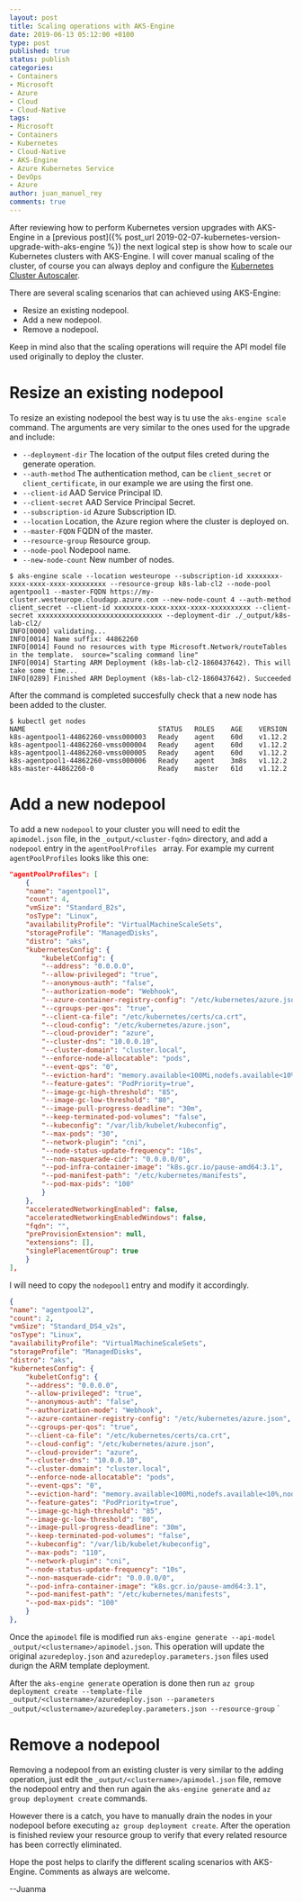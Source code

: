 ```yaml
---
layout: post
title: Scaling operations with AKS-Engine
date: 2019-06-13 05:12:00 +0100
type: post
published: true
status: publish
categories:
- Containers
- Microsoft
- Azure
- Cloud
- Cloud-Native
tags:
- Microsoft
- Containers
- Kubernetes
- Cloud-Native
- AKS-Engine
- Azure Kubernetes Service
- DevOps
- Azure
author: juan_manuel_rey
comments: true
---
```


After reviewing how to perform Kubernetes version upgrades with AKS-Engine in a [previous post]({% post_url 2019-02-07-kubernetes-version-upgrade-with-aks-engine %}) the next logical step is show how to scale our Kubernetes clusters with AKS-Engine. I will cover manual scaling of the cluster, of course you can always deploy and configure the [Kubernetes Cluster Autoscaler](https://github.com/kubernetes/autoscaler). 

There are several scaling scenarios that can achieved using AKS-Engine:

- Resize an existing nodepool.
- Add a new nodepool.
- Remove a nodepool.

Keep in mind also that the scaling operations will require the API model file used originally to deploy the cluster.

# Resize an existing nodepool

To resize an existing nodepool the best way is tu use the `aks-engine scale` command. The arguments are very similar to the ones used for the upgrade and include:

- `--deployment-dir` The location of the output files creted during the generate operation.
- `--auth-method` The authentication method, can be `client_secret` or `client_certificate`, in our example we are using the first one.
- `--client-id` AAD Service Principal ID.
- `--client-secret` AAD Service Principal Secret.
- `--subscription-id` Azure Subscription ID.
- `--location` Location, the Azure region where the cluster is deployed on.
- `--master-FQDN` FQDN of the master.
- `--resource-group` Resource group.
- `--node-pool` Nodepool name.
- `--new-node-count` New number of nodes.

```
$ aks-engine scale --location westeurope --subscription-id xxxxxxxx-xxxx-xxxx-xxxx-xxxxxxxxx --resource-group k8s-lab-cl2 --node-pool agentpool1 --master-FQDN https://my-cluster.westeurope.cloudapp.azure.com --new-node-count 4 --auth-method client_secret --client-id xxxxxxxx-xxxx-xxxx-xxxx-xxxxxxxxxx --client-secret xxxxxxxxxxxxxxxxxxxxxxxxxxxxxxx --deployment-dir ./_output/k8s-lab-cl2/
INFO[0000] validating...
INFO[0014] Name suffix: 44862260
INFO[0014] Found no resources with type Microsoft.Network/routeTables in the template.  source="scaling command line"
INFO[0014] Starting ARM Deployment (k8s-lab-cl2-1860437642). This will take some time...
INFO[0289] Finished ARM Deployment (k8s-lab-cl2-1860437642). Succeeded
```

After the command is completed succesfully check that a new node has been added to the cluster. 

```
$ kubectl get nodes
NAME                                 STATUS   ROLES    AGE    VERSION
k8s-agentpool1-44862260-vmss000003   Ready    agent    60d    v1.12.2
k8s-agentpool1-44862260-vmss000004   Ready    agent    60d    v1.12.2
k8s-agentpool1-44862260-vmss000005   Ready    agent    60d    v1.12.2
k8s-agentpool1-44862260-vmss000006   Ready    agent    3m8s   v1.12.2
k8s-master-44862260-0                Ready    master   61d    v1.12.2
```

# Add a new nodepool

To add a new `nodepool` to your cluster you will need to edit the `apimodel.json` file, in the `_output/<cluster-fqdn>` directory, and add a `nodepool` entry in the `agentPoolProfiles ` array. For example my current `agentPoolProfiles` looks like this one:

```json
"agentPoolProfiles": [
    {
    "name": "agentpool1",
    "count": 4,
    "vmSize": "Standard_B2s",
    "osType": "Linux",
    "availabilityProfile": "VirtualMachineScaleSets",
    "storageProfile": "ManagedDisks",
    "distro": "aks",
    "kubernetesConfig": {
        "kubeletConfig": {
        "--address": "0.0.0.0",
        "--allow-privileged": "true",
        "--anonymous-auth": "false",
        "--authorization-mode": "Webhook",
        "--azure-container-registry-config": "/etc/kubernetes/azure.json",
        "--cgroups-per-qos": "true",
        "--client-ca-file": "/etc/kubernetes/certs/ca.crt",
        "--cloud-config": "/etc/kubernetes/azure.json",
        "--cloud-provider": "azure",
        "--cluster-dns": "10.0.0.10",
        "--cluster-domain": "cluster.local",
        "--enforce-node-allocatable": "pods",
        "--event-qps": "0",
        "--eviction-hard": "memory.available<100Mi,nodefs.available<10%,nodefs.inodesFree<5%",
        "--feature-gates": "PodPriority=true",
        "--image-gc-high-threshold": "85",
        "--image-gc-low-threshold": "80",
        "--image-pull-progress-deadline": "30m",
        "--keep-terminated-pod-volumes": "false",
        "--kubeconfig": "/var/lib/kubelet/kubeconfig",
        "--max-pods": "30",
        "--network-plugin": "cni",
        "--node-status-update-frequency": "10s",
        "--non-masquerade-cidr": "0.0.0.0/0",
        "--pod-infra-container-image": "k8s.gcr.io/pause-amd64:3.1",
        "--pod-manifest-path": "/etc/kubernetes/manifests",
        "--pod-max-pids": "100"
        }
    },
    "acceleratedNetworkingEnabled": false,
    "acceleratedNetworkingEnabledWindows": false,
    "fqdn": "",
    "preProvisionExtension": null,
    "extensions": [],
    "singlePlacementGroup": true
    }
],
```

I will need to copy the `nodepool1` entry and modify it accordingly.

```json
{
"name": "agentpool2",
"count": 2,
"vmSize": "Standard_DS4_v2s",
"osType": "Linux",
"availabilityProfile": "VirtualMachineScaleSets",
"storageProfile": "ManagedDisks",
"distro": "aks",
"kubernetesConfig": {
    "kubeletConfig": {
    "--address": "0.0.0.0",
    "--allow-privileged": "true",
    "--anonymous-auth": "false",
    "--authorization-mode": "Webhook",
    "--azure-container-registry-config": "/etc/kubernetes/azure.json",
    "--cgroups-per-qos": "true",
    "--client-ca-file": "/etc/kubernetes/certs/ca.crt",
    "--cloud-config": "/etc/kubernetes/azure.json",
    "--cloud-provider": "azure",
    "--cluster-dns": "10.0.0.10",
    "--cluster-domain": "cluster.local",
    "--enforce-node-allocatable": "pods",
    "--event-qps": "0",
    "--eviction-hard": "memory.available<100Mi,nodefs.available<10%,nodefs.inodesFree<5%",
    "--feature-gates": "PodPriority=true",
    "--image-gc-high-threshold": "85",
    "--image-gc-low-threshold": "80",
    "--image-pull-progress-deadline": "30m",
    "--keep-terminated-pod-volumes": "false",
    "--kubeconfig": "/var/lib/kubelet/kubeconfig",
    "--max-pods": "110",
    "--network-plugin": "cni",
    "--node-status-update-frequency": "10s",
    "--non-masquerade-cidr": "0.0.0.0/0",
    "--pod-infra-container-image": "k8s.gcr.io/pause-amd64:3.1",
    "--pod-manifest-path": "/etc/kubernetes/manifests",
    "--pod-max-pids": "100"
    }
},
```

Once the `apimodel` file is modified run `aks-engine generate --api-model _output/<clustername>/apimodel.json`. This operation will update the original `azuredeploy.json` and `azuredeploy.parameters.json` files used durign the ARM template deployment. 

After the `aks-engine generate` operation is done then run  `az group deployment create --template-file _output/<clustername>/azuredeploy.json --parameters _output/<clustername>/azuredeploy.parameters.json --resource-group` <my-resource-group>`

# Remove a nodepool

Removing a nodepool from an existing cluster is very similar to the adding operation, just edit the `_output/<clustername>/apimodel.json` file, remove the nodepool entry and then run again the `aks-engine generate` and `az group deployment create` commands.

However there is a catch, you have to manually drain the nodes in your nodepool before executing `az group deployment create`. After the operation is finished review your resource group to verify that every related resource has been correctly eliminated.

Hope the post helps to clarify the different scaling scenarios with AKS-Engine. Comments as always are welcome. 

--Juanma